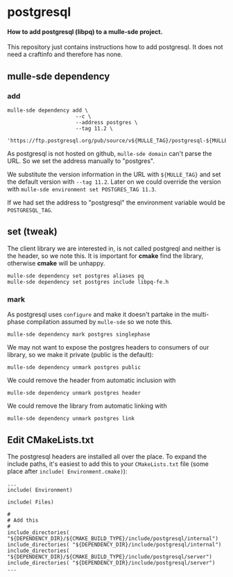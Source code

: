 # postgresql

#### How to add postgresql (libpq) to a mulle-sde project.

This repository just contains instructions how to add postgresql. It does not
need a craftinfo and therefore has none.

## mulle-sde dependency

### add

```
mulle-sde dependency add \
                      --c \
                      --address postgres \
                      --tag 11.2 \
                      'https://ftp.postgresql.org/pub/source/v${MULLE_TAG}/postgresql-${MULLE_TAG}.tar.bz2' 
```

As postgresql is not hosted on github, `mulle-sde domain` can't parse the URL.
So we set the address manually to "postgres".

We substitute the version information in the URL with `${MULLE_TAG}` and set
the default version with `--tag 11.2`. Later on we could override the version
with `mulle-sde environment set POSTGRES_TAG 11.3`. 

If we had set the address to "postgresql" the environment variable would be `POSTGRESQL_TAG`.


## set (tweak)
The client library we are interested in, is not called postgreql and neither is the header, so we note this.
It is important for **cmake** find the library, otherwise **cmake** will be unhappy.

```
mulle-sde dependency set postgres aliases pq
mulle-sde dependency set postgres include libpq-fe.h
```

### mark

As postgresql uses `configure` and make it doesn't partake in the multi-phase compilation assumed
by `mulle-sde` so we note this.

```
mulle-sde dependency mark postgres singlephase
```
We may not want to expose the postgres headers to consumers of our library, so we make
it private (public is the default):

```
mulle-sde dependency unmark postgres public
```

We could remove the header from automatic inclusion with

```
mulle-sde dependency unmark postgres header
```

We could remove the library from automatic linking with

```
mulle-sde dependency unmark postgres link
```



## Edit CMakeLists.txt

The postgresql headers are installed all over the place. To expand the include paths, it's easiest
to add this to your `CMakeLists.txt` file (some place after `include( Environment.cmake)`):

```
...
include( Environment)

include( Files)

#
# Add this
#
include_directories( "${DEPENDENCY_DIR}/${CMAKE_BUILD_TYPE}/include/postgresql/internal")
include_directories( "${DEPENDENCY_DIR}/include/postgresql/internal")
include_directories( "${DEPENDENCY_DIR}/${CMAKE_BUILD_TYPE}/include/postgresql/server")
include_directories( "${DEPENDENCY_DIR}/include/postgresql/server")
...
```


